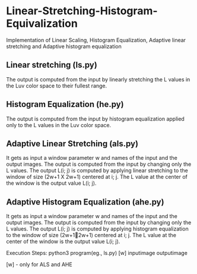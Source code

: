 # Linear-Stretching-Histogram-Equivalization
Implementation of Linear Scaling, Histogram Equalization, Adaptive linear stretching  and Adaptive histogram equalization

## Linear stretching (ls.py)
The output is computed from the input by linearly stretching the L values in the Luv color space to their fullest range. 

## Histogram Equalization (he.py)

The output is computed from the input by histogram equalization applied only to the L values in the Luv color space.
  
## Adaptive Linear Stretching (als.py)

It gets as input a window parameter w and names of the input and the output images. The output is computed from the input by changing only the L values. The output L(i; j) is
computed by applying linear stretching to the window of size (2w+1 X  2w+1) centered at i; j. The L value at the center of the window is the output value L(i; j). 
  
## Adaptive Histogram Equalization (ahe.py)  

It gets as input a window parameter w and names of the input and the output images. The output is computed from the input by changing only the L values. The output L(i; j)
is computed by applying histogram equalization to the window of size (2w+12w+1) centered at i; j. The L value at the center of the window is the output value L(i; j). 

Execution Steps:
  python3 program(eg., ls.py) [w] inputimage outputimage
  
  [w] - only for ALS and AHE
  
  
